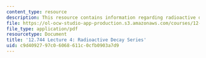 ```yaml
---
content_type: resource
description: This resource contains information regarding radioactive decay series.
file: https://ol-ocw-studio-app-production.s3.amazonaws.com/courses/12-744-marine-isotope-chemistry-fall-2012/c9d4092797c06068611c0cfb0903a7d9_MIT12_744F12_Lec4.pdf
file_type: application/pdf
resourcetype: Document
title: '12.744 Lecture 4: Radioactive Decay Series'
uid: c9d40927-97c0-6068-611c-0cfb0903a7d9
---
```

